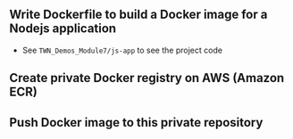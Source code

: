 ## Write Dockerfile to build a Docker image for a Nodejs application
- See ``TWN_Demos_Module7/js-app`` to see the project code

## Create private Docker registry on AWS (Amazon ECR)

## Push Docker image to this private repository
